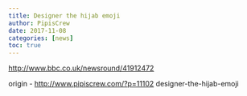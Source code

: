 ```yaml
---
title: Designer the hijab emoji
author: PipisCrew
date: 2017-11-08
categories: [news]
toc: true
---
```


http://www.bbc.co.uk/newsround/41912472

origin - http://www.pipiscrew.com/?p=11102 designer-the-hijab-emoji